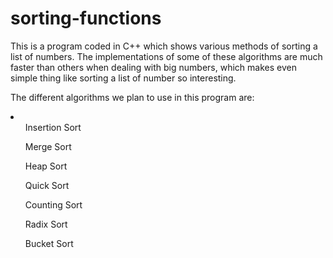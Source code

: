 # sorting-functions
This is a program coded in C++ which shows various methods of sorting a list of numbers. The implementations of some of these algorithms are much faster than others when dealing with big numbers, which makes even simple thing like sorting a list of number so interesting. 

The different algorithms we plan to use in this program are:
<li>
<ul>Insertion Sort</ul>
<ul>Merge Sort</ul>
<ul>Heap Sort</ul>
<ul>Quick Sort</ul>
<ul>Counting Sort</ul>
<ul>Radix Sort</ul>
<ul>Bucket Sort</ul>
</li>
